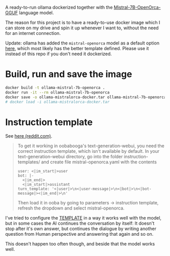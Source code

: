 A ready-to-run ollama dockerized together with the [Mistral-7B-OpenOrca-GGUF](https://huggingface.co/TheBloke/Mistral-7B-OpenOrca-GGUF) language model.

The reason for this project is to have a ready-to-use docker image which I can store on my drive and spin it up whenever I want to,
without the need for an internet connection.

Update: ollama has added the `mistral-openorca` model as a default option [here](https://ollama.ai/library/mistral-openorca),
which most likely has the better template defined.
Please use it instead of this repo if you don't need it dockerized.

# Build, run and save the image

```bash
docker build -t ollama-mistral-7b-openorca .
docker run -it --rm ollama-mistral-7b-openorca
docker save -o ollama-mistralorca-docker.tar ollama-mistral-7b-openorca
# docker load -i ollama-mistralorca-docker.tar
```

# Instruction template

See [here (reddit.com)](https://www.reddit.com/r/LocalLLaMA/comments/16y5nq8/comment/k388mwb/).

> To get it working in oobabooga's text-generation-webui, you need the correct instruction template, which isn't available by default. In your text-generation-webui directory, go into the folder instruction-templates/ and create file mistral-openorca.yaml with the contents
>
> ```
> user: <|im_start|>user
> bot: |-
>   <|im_end|>
>   <|im_start|>assistant
> turn_template: '<|user|>\n<|user-message|>\n<|bot|>\n<|bot-message|><|im_end|>\n'
> ```
>
> Then load it in ooba by going to parameters -> instruction template, refresh the dropdown and select mistral-openorca. 

I've tried to configure the [TEMPLATE](https://github.com/jmorganca/ollama/blob/main/docs/modelfile.md#template)
in a way it works well with the model, but in some cases the AI continues the conversation by itself:
It doesn't stop after it's own answer, but continues the dialogue by writing another question from Human perspective and answering that again and so on.

This doesn't happen too often though, and beside that the model works well.
